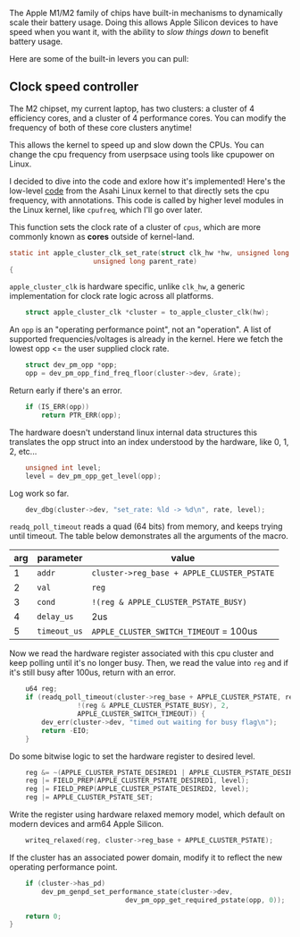 The Apple M1/M2 family of chips have built-in mechanisms
to dynamically scale their battery usage. Doing this allows
Apple Silicon devices to have speed when you want it,
with the ability to *slow things down* to benefit battery usage.

Here are some of the built-in levers you can pull:

## Clock speed controller

The M2 chipset, my current laptop, has two clusters: a cluster of 4 efficiency cores, and
a cluster of 4 performance cores. You can modify the frequency of both of these
core clusters anytime!

This allows the kernel to speed up and slow down the CPUs.
You can change the cpu frequency from userpsace using tools
like cpupower on Linux.

I decided to dive into the code and exlore how it's implemented!
Here's the low-level [code](https://github.com/AsahiLinux/linux/blob/95c5e22cd2e75b624d78bb3504c2e489b0dd86c6/drivers/clk/clk-apple-cluster.c) from the Asahi Linux kernel to that
directly sets the cpu frequency, with annotations. This code is called
by higher level modules in the Linux kernel, like `cpufreq`, which I'll
go over later.

This function sets the clock rate of a cluster of `cpus`, which are
more commonly known as **cores** outside of kernel-land.

```c
static int apple_cluster_clk_set_rate(struct clk_hw *hw, unsigned long rate,
					 unsigned long parent_rate)
{
```

`apple_cluster_clk` is hardware specific, unlike `clk_hw`, a generic
implementation for clock rate logic across all platforms.

```c
	struct apple_cluster_clk *cluster = to_apple_cluster_clk(hw);
```

An `opp` is an "operating performance point", not an "operation".
A list of supported frequencies/voltages is already in the kernel.
Here we fetch the lowest opp <= the user supplied clock rate.

```c
	struct dev_pm_opp *opp;
	opp = dev_pm_opp_find_freq_floor(cluster->dev, &rate);
```

Return early if there's an error.

```c
	if (IS_ERR(opp))
		return PTR_ERR(opp);
````

The hardware doesn't understand linux internal data structures
this translates the opp struct into an index understood by the
hardware, like 0, 1, 2, etc... 

```c
	unsigned int level;
	level = dev_pm_opp_get_level(opp);
```

Log work so far.

```c
	dev_dbg(cluster->dev, "set_rate: %ld -> %d\n", rate, level);
```

`readq_poll_timeout` reads a quad (64 bits) from memory, and keeps trying until timeout.
The table below demonstrates all the arguments of the macro.

| arg | parameter | value |
|-----|-----------|-------|
| 1 | `addr` | `cluster->reg_base + APPLE_CLUSTER_PSTATE` |
| 2 | `val` | `reg` |
| 3 | `cond` | `!(reg & APPLE_CLUSTER_PSTATE_BUSY)` |
| 4 | `delay_us` | 2us |
| 5 | `timeout_us` | `APPLE_CLUSTER_SWITCH_TIMEOUT` = 100us |

Now we read the hardware register associated with this cpu cluster and
keep polling until it's no longer busy. Then, we read the value into `reg`
and if it's still busy after 100us, return with an error.

```c
	u64 reg;
	if (readq_poll_timeout(cluster->reg_base + APPLE_CLUSTER_PSTATE, reg,
				 !(reg & APPLE_CLUSTER_PSTATE_BUSY), 2,
				 APPLE_CLUSTER_SWITCH_TIMEOUT)) {
		dev_err(cluster->dev, "timed out waiting for busy flag\n");
		return -EIO;
	}
```

Do some bitwise logic to set the hardware register to desired level.

```c
	reg &= ~(APPLE_CLUSTER_PSTATE_DESIRED1 | APPLE_CLUSTER_PSTATE_DESIRED2);
	reg |= FIELD_PREP(APPLE_CLUSTER_PSTATE_DESIRED1, level);
	reg |= FIELD_PREP(APPLE_CLUSTER_PSTATE_DESIRED2, level);
	reg |= APPLE_CLUSTER_PSTATE_SET;
```

Write the register using hardware relaxed memory
model, which default on modern devices and arm64 Apple Silicon.

```c
	writeq_relaxed(reg, cluster->reg_base + APPLE_CLUSTER_PSTATE);
```

If the cluster has an associated power domain, modify it
to reflect the new operating performance point.

```c
	if (cluster->has_pd)
		dev_pm_genpd_set_performance_state(cluster->dev,
							 dev_pm_opp_get_required_pstate(opp, 0));

	return 0;
}
```
